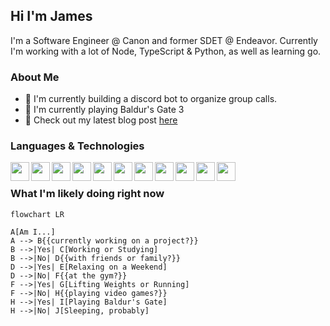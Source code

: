 ## Hi I'm James 
I'm a Software Engineer @ Canon and former SDET @ Endeavor. Currently I'm working with a lot of Node, TypeScript & Python, as well as learning go.

### About Me
- 🌱 I'm currently building a discord bot to organize group calls.
- 🎲 I'm currently playing Baldur's Gate 3
- 💬 Check out my latest blog post [here](https://jfcastro.dev)

### Languages & Technologies
<img width="30px" align="left" src='https://cdn.jsdelivr.net/gh/devicons/devicon/icons/python/python-original.svg'>
<img width="30px" align="left" src='https://cdn.jsdelivr.net/gh/devicons/devicon/icons/typescript/typescript-original.svg'>
<img width="30px" align="left" src='https://cdn.jsdelivr.net/gh/devicons/devicon/icons/javascript/javascript-original.svg'>
<img width="30px" align="left" src='https://cdn.jsdelivr.net/gh/devicons/devicon/icons/go/go-original.svg'>
<img width="30px" align="left" src='https://cdn.jsdelivr.net/gh/devicons/devicon/icons/java/java-original.svg'>
<img width="30px" align="left" src='https://cdn.jsdelivr.net/gh/devicons/devicon/icons/nodejs/nodejs-original.svg'>
<img width="30px" align="left" src='https://cdn.jsdelivr.net/gh/devicons/devicon/icons/react/react-original.svg'>
<img width="30px" align="left" src='https://cdn.jsdelivr.net/gh/devicons/devicon/icons/postgresql/postgresql-original.svg'>
<img width="30px" align="left" src='https://cdn.jsdelivr.net/gh/devicons/devicon/icons/redis/redis-original.svg'>
<img width="30px" align="left" src='https://cdn.jsdelivr.net/gh/devicons/devicon/icons/kubernetes/kubernetes-plain.svg'>
<img width="30px" align="left" src='https://cdn.jsdelivr.net/gh/devicons/devicon/icons/docker/docker-original.svg'>
<br>


### What I'm likely doing right now

```mermaid
flowchart LR

A[Am I...]
A --> B{{currently working on a project?}}
B -->|Yes| C[Working or Studying]
B -->|No| D{{with friends or family?}}
D -->|Yes| E[Relaxing on a Weekend]
D -->|No| F{{at the gym?}}
F -->|Yes| G[Lifting Weights or Running]
F -->|No| H{{playing video games?}}
H -->|Yes| I[Playing Baldur's Gate]
H -->|No| J[Sleeping, probably]
```
<!--
**jamescastro98/jamescastro98** is a ✨ _special_ ✨ repository because its `README.md` (this file) appears on your GitHub profile.

Here are some ideas to get you started:

- 🔭 I’m currently working on ...
- 🌱 I’m currently learning ...
- 👯 I’m looking to collaborate on ...
- 🤔 I’m looking for help with ...
- 💬 Ask me about ...
- 📫 How to reach me: ...
- 😄 Pronouns: ...
- ⚡ Fun fact: ...
-->
